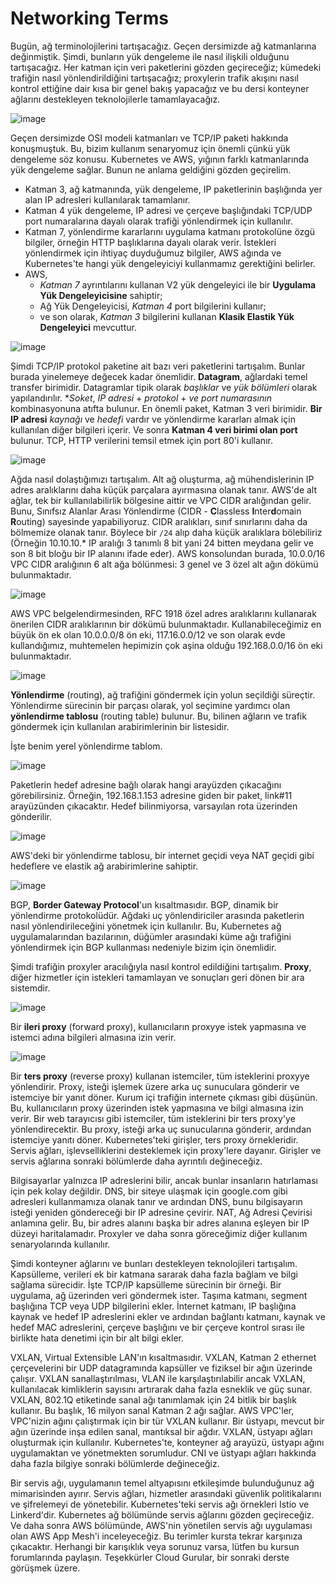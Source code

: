# Networking Terms

Bugün, ağ terminolojilerini tartışacağız. Geçen dersimizde ağ katmanlarına değinmiştik. Şimdi, bunların yük dengeleme ile nasıl ilişkili olduğunu tartışacağız. Her katman için veri paketlerini gözden geçireceğiz; kümedeki trafiğin nasıl yönlendirildiğini tartışacağız; proxylerin trafik akışını nasıl kontrol ettiğine dair kısa bir genel bakış yapacağız ve bu dersi konteyner ağlarını destekleyen teknolojilerle tamamlayacağız. 

![image](https://github.com/user-attachments/assets/98bf3a3c-b59b-440c-9c01-a7d221403323)

Geçen dersimizde OSI modeli katmanları ve TCP/IP paketi hakkında konuşmuştuk. Bu, bizim kullanım senaryomuz için önemli çünkü yük dengeleme söz konusu. Kubernetes ve AWS, yığının farklı katmanlarında yük dengeleme sağlar. Bunun ne anlama geldiğini gözden geçirelim. 
- Katman 3, ağ katmanında, yük dengeleme, IP paketlerinin başlığında yer alan IP adresleri kullanılarak tamamlanır. 
- Katman 4 yük dengeleme, IP adresi ve çerçeve başlığındaki TCP/UDP port numaralarına dayalı olarak trafiği yönlendirmek için kullanılır. 
- Katman 7, yönlendirme kararlarını uygulama katmanı protokolüne özgü bilgiler, örneğin HTTP başlıklarına dayalı olarak verir. İstekleri yönlendirmek için ihtiyaç duyduğumuz bilgiler, AWS ağında ve Kubernetes'te hangi yük dengeleyiciyi kullanmamız gerektiğini belirler.
- AWS,
  - _Katman 7_ ayrıntılarını kullanan V2 yük dengeleyici ile bir **Uygulama Yük Dengeleyicisine** sahiptir;
  - Ağ Yük Dengeleyicisi, _Katman 4_ port bilgilerini kullanır;
  - ve son olarak, _Katman 3_ bilgilerini kullanan **Klasik Elastik Yük Dengeleyici** mevcuttur. 

![image](https://github.com/user-attachments/assets/a9776fd0-03ea-465a-9a23-d94541e2964d)


Şimdi TCP/IP protokol paketine ait bazı veri paketlerini tartışalım. Bunlar burada yinelemeye değecek kadar önemlidir. **Datagram**, ağlardaki temel transfer birimidir. Datagramlar tipik olarak *başlıklar* ve *yük bölümleri* olarak yapılandırılır. **Soket*, _IP adresi_ + _protokol_ + _ve port numarasının_ kombinasyonuna atıfta bulunur. En önemli paket, Katman 3 veri birimidir. **Bir IP adresi** *kaynağı* ve *hedefi* vardır ve yönlendirme kararları almak için kullanılan diğer bilgileri içerir. Ve sonra **Katman 4 veri birimi olan port** bulunur. TCP, HTTP verilerini temsil etmek için port 80'i kullanır.

![image](https://github.com/user-attachments/assets/df3757ec-440f-4b25-93eb-bdfcb0b5c053)


Ağda nasıl dolaştığımızı tartışalım. Alt ağ oluşturma, ağ mühendislerinin IP adres aralıklarını daha küçük parçalara ayırmasına olanak tanır. AWS'de alt ağlar, tek bir kullanılabilirlik bölgesine aittir ve VPC CIDR aralığından gelir. Bunu, Sınıfsız Alanlar Arası Yönlendirme (CIDR - **C**lassless **I**nter**d**omain **R**outing) sayesinde yapabiliyoruz. CIDR aralıkları, sınıf sınırlarını daha da bölmemize olanak tanır. Böylece bir `/24` alıp daha küçük aralıklara bölebiliriz (Örneğin 10.10.10.* IP aralığı 3 tanımlı 8 bit yani 24 bitten meydana gelir ve son 8 bit bloğu bir IP alanını ifade eder). AWS konsolundan burada, 10.0.0/16 VPC CIDR aralığının 6 alt ağa bölünmesi: 3 genel ve 3 özel alt ağın dökümü bulunmaktadır. 

![image](https://github.com/user-attachments/assets/badfb4c0-7106-479b-a287-f6c08422fb9f)

AWS VPC belgelendirmesinden, RFC 1918 özel adres aralıklarını kullanarak önerilen CIDR aralıklarının bir dökümü bulunmaktadır. Kullanabileceğimiz en büyük ön ek olan 10.0.0.0/8 ön eki, 117.16.0.0/12 ve son olarak evde kullandığımız, muhtemelen hepimizin çok aşina olduğu 192.168.0.0/16 ön eki bulunmaktadır.

![image](https://github.com/user-attachments/assets/9a6ef800-3f54-445e-9ec6-20fd2e42099c)

**Yönlendirme** (routing), ağ trafiğini göndermek için yolun seçildiği süreçtir. Yönlendirme sürecinin bir parçası olarak, yol seçimine yardımcı olan **yönlendirme tablosu** (routing table) bulunur. Bu, bilinen ağların ve trafik göndermek için kullanılan arabirimlerinin bir listesidir. 

İşte benim yerel yönlendirme tablom. 

![image](https://github.com/user-attachments/assets/6fce74cf-66a6-4798-806c-357f2db78092)

Paketlerin hedef adresine bağlı olarak hangi arayüzden çıkacağını görebilirsiniz. Örneğin, 192.168.1.153 adresine giden bir paket, link#11 arayüzünden çıkacaktır. Hedef bilinmiyorsa, varsayılan rota üzerinden gönderilir. 

![image](https://github.com/user-attachments/assets/197cd9e7-0c7a-4fe1-9348-bf588b593c79)

AWS'deki bir yönlendirme tablosu, bir internet geçidi veya NAT geçidi gibi hedeflere ve elastik ağ arabirimlerine sahiptir.

![image](https://github.com/user-attachments/assets/eda99dc8-cfee-4e55-b2b0-95583fcba5ca)

BGP, **Border Gateway Protocol**'un kısaltmasıdır. BGP, dinamik bir yönlendirme protokolüdür. Ağdaki uç yönlendiriciler arasında paketlerin nasıl yönlendirileceğini yönetmek için kullanılır. Bu, Kubernetes ağ uygulamalarından bazılarının, düğümler arasındaki küme ağı trafiğini yönlendirmek için BGP kullanması nedeniyle bizim için önemlidir. 

Şimdi trafiğin proxyler aracılığıyla nasıl kontrol edildiğini tartışalım. **Proxy**, diğer hizmetler için istekleri tamamlayan ve sonuçları geri dönen bir ara sistemdir. 

![image](https://github.com/user-attachments/assets/96647c22-21ec-4045-981c-3be67a086565)

Bir **ileri proxy** (forward proxy), kullanıcıların proxyye istek yapmasına ve istemci adına bilgileri almasına izin verir. 

![image](https://github.com/user-attachments/assets/33709899-30d9-4bc0-9d70-132a0c4fa445)

Bir **ters proxy** (reverse proxy) kullanan istemciler, tüm isteklerini proxyye yönlendirir. Proxy, isteği işlemek üzere arka uç sunuculara gönderir ve istemciye bir yanıt döner. Kurum içi trafiğin internete çıkması gibi düşünün. Bu, kullanıcıların proxy üzerinden istek yapmasına ve bilgi almasına izin verir. Bir web tarayıcısı gibi istemciler, tüm isteklerini bir ters proxy'ye yönlendirecektir. Bu proxy, isteği arka uç sunucularına gönderir, ardından istemciye yanıtı döner. Kubernetes'teki girişler, ters proxy örnekleridir. Servis ağları, işlevselliklerini desteklemek için proxy'lere dayanır. Girişler ve servis ağlarına sonraki bölümlerde daha ayrıntılı değineceğiz.

Bilgisayarlar yalnızca IP adreslerini bilir, ancak bunlar insanların hatırlaması için pek kolay değildir. DNS, bir siteye ulaşmak için google.com gibi adresleri kullanmamıza olanak tanır ve ardından DNS, bunu bilgisayarın isteği yeniden göndereceği bir IP adresine çevirir. NAT, Ağ Adresi Çevirisi anlamına gelir. Bu, bir adres alanını başka bir adres alanına eşleyen bir IP düzeyi haritalamadır. Proxyler ve daha sonra göreceğimiz diğer kullanım senaryolarında kullanılır.


Şimdi konteyner ağlarını ve bunları destekleyen teknolojileri tartışalım. Kapsülleme, verileri ek bir katmana sararak daha fazla bağlam ve bilgi sağlama sürecidir. İşte TCP/IP kapsülleme sürecinin bir örneği. Bir uygulama, ağ üzerinden veri göndermek ister. Taşıma katmanı, segment başlığına TCP veya UDP bilgilerini ekler. İnternet katmanı, IP başlığına kaynak ve hedef IP adreslerini ekler ve ardından bağlantı katmanı, kaynak ve hedef MAC adreslerini, çerçeve başlığını ve bir çerçeve kontrol sırası ile birlikte hata denetimi için bir alt bilgi ekler.


VXLAN, Virtual Extensible LAN'ın kısaltmasıdır. VXLAN, Katman 2 ethernet çerçevelerini bir UDP datagramında kapsüller ve fiziksel bir ağın üzerinde çalışır. VXLAN sanallaştırılması, VLAN ile karşılaştırılabilir ancak VXLAN, kullanılacak kimliklerin sayısını artırarak daha fazla esneklik ve güç sunar. VXLAN, 802.1Q etiketinde sanal ağı tanımlamak için 24 bitlik bir başlık kullanır. Bu başlık, 16 milyon sanal Katman 2 ağı sağlar. AWS VPC'ler, VPC'nizin ağını çalıştırmak için bir tür VXLAN kullanır. Bir üstyapı, mevcut bir ağın üzerinde inşa edilen sanal, mantıksal bir ağdır. VXLAN, üstyapı ağları oluşturmak için kullanılır. Kubernetes'te, konteyner ağ arayüzü, üstyapı ağını uygulamaktan ve yönetmekten sorumludur. CNI ve üstyapı ağları hakkında daha fazla bilgiye sonraki bölümlerde değineceğiz. 

Bir servis ağı, uygulamanın temel altyapısını etkileşimde bulunduğunuz ağ mimarisinden ayırır. Servis ağları, hizmetler arasındaki güvenlik politikalarını ve şifrelemeyi de yönetebilir. Kubernetes'teki servis ağı örnekleri Istio ve Linkerd'dir. Kubernetes ağ bölümünde servis ağlarını gözden geçireceğiz. Ve daha sonra AWS bölümünde, AWS'nin yönetilen servis ağı uygulaması olan AWS App Mesh'i inceleyeceğiz. Bu terimler kursta tekrar karşınıza çıkacaktır. Herhangi bir karışıklık veya sorunuz varsa, lütfen bu kursun forumlarında paylaşın. Teşekkürler Cloud Gurular, bir sonraki derste görüşmek üzere.
